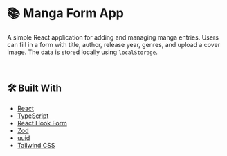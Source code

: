 # 📚 Manga Form App

A simple React application for adding and managing manga entries. Users can fill in a form with title, author, release year, genres, and upload a cover image. The data is stored locally using `localStorage`.

<br/>

## 🛠️ Built With

- [React](https://reactjs.org/)
- [TypeScript](https://www.typescriptlang.org/)
- [React Hook Form](https://react-hook-form.com/)
- [Zod](https://zod.dev/)
- [uuid](https://www.npmjs.com/package/uuid)
- [Tailwind CSS](https://tailwindcss.com/)
  <br/>
